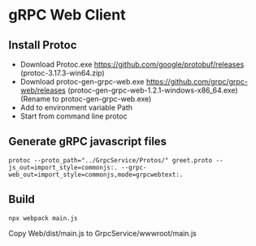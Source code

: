 # gRPC Web Client

## Install Protoc
* Download Protoc.exe https://github.com/google/protobuf/releases (protoc-3.17.3-win64.zip)
* Download protoc-gen-grpc-web.exe https://github.com/grpc/grpc-web/releases (protoc-gen-grpc-web-1.2.1-windows-x86_64.exe) (Rename to protoc-gen-grpc-web.exe)
* Add to environment variable Path
* Start from command line protoc

## Generate gRPC javascript files
```batch
protoc --proto_path="../GrpcService/Protos/" greet.proto --js_out=import_style=commonjs:. --grpc-web_out=import_style=commonjs,mode=grpcwebtext:.
```

## Build
```batch
npx webpack main.js
```

Copy Web/dist/main.js to GrpcService/wwwroot/main.js